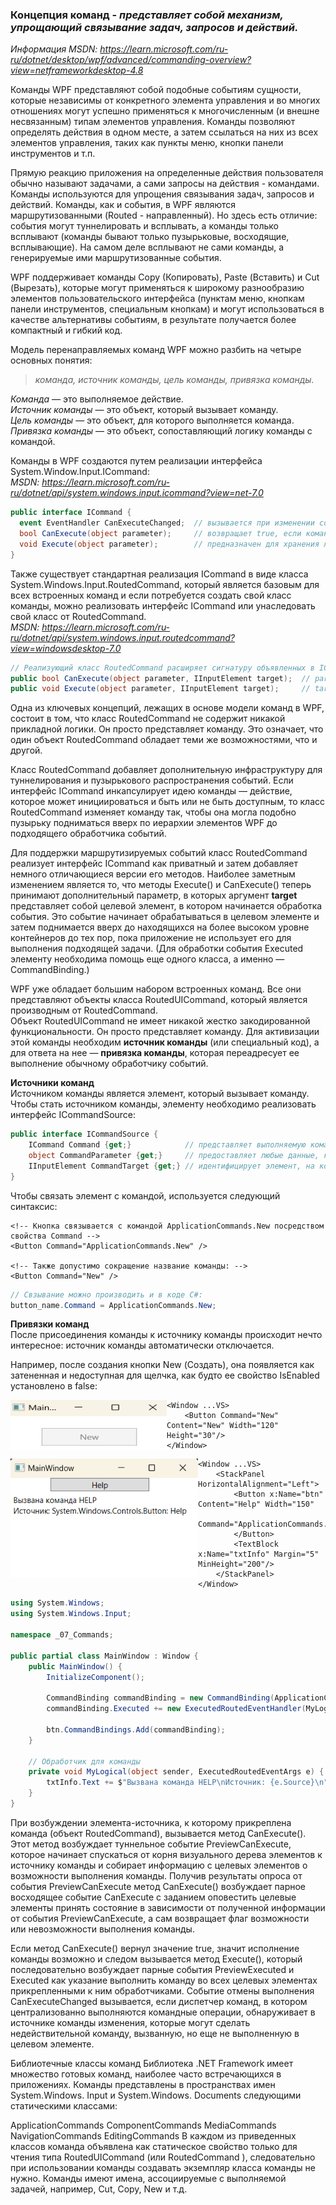 ### Концепция команд - *представляет собой механизм, упрощающий связывание задач, запросов и действий.* 

*Информация MSDN: https://learn.microsoft.com/ru-ru/dotnet/desktop/wpf/advanced/commanding-overview?view=netframeworkdesktop-4.8* <br>

Команды WPF представляют собой подобные событиям сущности, которые независимы от конкретного элемента управления и во многих отношениях могут успешно применяться к многочисленным (и внешне несвязанным) типам элементов управления. Команды позволяют определять действия в одном месте, а затем ссылаться на них из всех элементов управления, таких как пункты меню, кнопки панели инструментов и т.п. <br>

Прямую реакцию приложения на определенные действия пользователя обычно называют задачами, а сами запросы на действия - командами. Команды используются для упрощения связывания задач, запросов и действий. Команды, как и события, в WPF являются маршрутизованными (Routed - направленный). Но здесь есть отличие: события могут туннелировать и всплывать, а команды только всплывают (команды бывают только пузырьковые, восходящие, всплывающие). На самом деле всплывают не сами команды, а генерируемые ими маршрутизованные события. <br>

WPF поддерживает команды Сору (Копировать), Paste (Вставить) и Cut (Вырезать), которые могут применяться к широкому разнообразию элементов пользовательского интерфейса (пунктам меню, кнопкам панели инструментов, специальным кнопкам) и могут использоваться в качестве альтернативы событиям, в результате получается более компактный и гибкий код. <br>

Модель перенаправляемых команд WPF можно разбить на четыре основных понятия: <br>
> *команда, источник команды, цель команды, привязка команды.* <br>

_Команда_ — это выполняемое действие. <br>
_Источник команды_ — это объект, который вызывает команду. <br>
_Цель команды_ — это объект, для которого выполняется команда.<br>
_Привязка команды_ — это объект, сопоставляющий логику команды с командой. <br>

Команды в WPF создаются путем реализации интерфейса System.Window.Input.ICommand: <br>
*MSDN: https://learn.microsoft.com/ru-ru/dotnet/api/system.windows.input.icommand?view=net-7.0*
~~~C#
public interface ICommand {
  event EventHandler CanExecuteChanged;  // вызывается при изменении состояния команды 
  bool CanExecute(object parameter);     // возвращает true, если команда включена и доступна для использования, иначе false
  void Execute(object parameter);        // предназначен для хранения логики команды
}
~~~

Также существует стандартная реализация ICommand в виде класса System.Windows.Input.RoutedCommand, который является базовым для всех встроенных команд и если потребуется создать свой класс команды, можно реализовать интерфейс ICommand или унаследовать свой класс от RoutedCommand. <br>
*MSDN: https://learn.microsoft.com/ru-ru/dotnet/api/system.windows.input.routedcommand?view=windowsdesktop-7.0* <br>
~~~C#
// Реализующий класс RoutedCommand расширяет сигнатуру объявленных в ICommand методов до второго аргумента target
public bool CanExecute(object parameter, IInputElement target);  // parameter содержит сведения о команде 
public void Execute(object parameter, IInputElement target);     // target - сведения о целевом элементе команды.
~~~

Одна из ключевых концепций, лежащих в основе модели команд в WPF, состоит в том, что класс RoutedCommand не содержит никакой прикладной логики. Он просто представляет команду. Это означает, что один объект RoutedCommand обладает теми же возможностями, что и другой.

Класс RoutedCommand добавляет дополнительную инфраструктуру для туннелирования и пузырькового распространения событий. Если интерфейс ICommand инкапсулирует идею команды — действие, которое может инициироваться и быть или не быть доступным, то класс RoutedCommand изменяет команду так, чтобы она могла подобно пузырьку подниматься вверх по иерархии элементов WPF до подходящего обработчика событий.

Для поддержки маршрутизируемых событий класс RoutedCommand реализует интерфейс ICommand как приватный и затем добавляет немного отличающиеся версии его методов. Наиболее заметным изменением является то, что методы Execute() и CanExecute() теперь принимают дополнительный параметр, в которых аргумент **target** представляет собой целевой элемент, в котором начинается обработка события. Это событие начинает обрабатываться в целевом элементе и затем поднимается вверх до находящихся на более высоком уровне контейнеров до тех пор, пока приложение не использует его для выполнения подходящей задачи. (Для обработки события Executed элементу необходима помощь еще одного класса, а именно — CommandBinding.)

WPF уже обладает большим набором встроенных команд. Все они представляют объекты класса RoutedUICommand, который является производным от RoutedCommand. <br>
Объект RoutedUICommand не имеет никакой жестко закодированной функциональности. Он просто представляет команду. Для активизации этой команды необходим **источник команды** (или специальный код), а для ответа на нее — **привязка команды**, которая переадресует ее выполнение обычному обработчику событий.

**Источники команд** <br>
Источником команды является элемент, который вызывает команду. Чтобы стать источником команды, элементу необходимо реализовать интерфейс ICommandSource:
~~~C#
public interface ICommandSource {
    ICommand Command {get;}            // представляет выполняемую команду
    object CommandParameter {get;}     // предоставляет любые данные, которые должны отправляться вместе с командой
    IInputElement CommandTarget {get;} // идентифицирует элемент, на котором должна выполняться команда
}
~~~
Чтобы связать элемент с командой, используется следующий синтаксис:
~~~XAML
<!-- Кнопка связывается с командой ApplicationCommands.New посредством свойства Command -->
<Button Command="ApplicationCommands.New" />

<!-- Также допустимо сокращение название команды: -->
<Button Command="New" />
~~~
~~~C#
// Свзывание можно производить и в коде C#:
button_name.Command = ApplicationCommands.New;
~~~

**Привязки команд** <br>
После присоединения команды к источнику команды происходит нечто интересное: источник команды автоматически отключается. <br>

Например, после создания кнопки New (Создать), она появляется как затененная и недоступная для щелчка, как будто ее свойство IsEnabled установлено в false:

<img align="left" width="250" height="80" src="img/Command2.png" alt="Пример работы данного кода"/>

~~~XAML
<Window ...VS>
    <Button Command="New" Content="New" Width="120" Height="30"/>
</Window> 
~~~



<img align="left" width="300" height="190" src="img/Command1.png" alt="Пример работы данного кода"/>

~~~XAML
<Window ...VS>
    <StackPanel HorizontalAlignment="Left">
        <Button x:Name="btn" Content="Help" Width="150"
                Command="ApplicationCommands.Help">
        </Button>
        <TextBlock x:Name="txtInfo" Margin="5" MinHeight="200"/>
    </StackPanel>
</Window>
~~~

~~~C#
using System.Windows;
using System.Windows.Input;

namespace _07_Commands;

public partial class MainWindow : Window {
    public MainWindow() {
        InitializeComponent();

        CommandBinding commandBinding = new CommandBinding(ApplicationCommands.Help);
        commandBinding.Executed += new ExecutedRoutedEventHandler(MyLogical);

        btn.CommandBindings.Add(commandBinding);
    }

    // Обработчик для команды
    private void MyLogical(object sender, ExecutedRoutedEventArgs e) {
        txtInfo.Text += $"Вызвана команда HELP\nИсточник: {e.Source}\n";
    }
}
~~~








При возбуждении элемента-источника, к которому прикреплена команда (объект RoutedCommand), вызывается метод CanExecute(). Этот метод возбуждает туннельное событие PreviewCanExecute, которое начинает спускаться от корня визуального дерева элементов к источнику команды и собирает информацию с целевых элементов о возможности выполнения команды. Получив результаты опроса от события PreviewCanExecute метод CanExecute() возбуждает парное восходящее событие CanExecute с заданием оповестить целевые элементы принять состояние в зависимости от полученной информации от события PreviewCanExecute, а сам возвращает флаг возможности или невозможности выполнения команды.

Если метод CanExecute() вернул значение true, значит исполнение команды возможно и следом вызывается метод Execute(), который последовательно возбуждает парные события PreviewExecuted и Executed как указание выполнить команду во всех целевых элементах прикрепленными к ним обработчиками. Событие отмены выполнения CanExecuteChanged вызывается, если диспетчер команд, в котором централизованно выполняются командные операции, обнаруживает в источнике команды изменения, которые могут сделать недействительной команду, вызванную, но еще не выполненную в целевом элементе.

Библиотечные классы команд
Библиотека .NET Framework имеет множество готовых команд, наиболее часто встречающихся в приложениях. Команды представлены в пространствах имен System.Windows. Input и System.Windows. Documents следующими статическими классами:

ApplicationCommands
ComponentCommands
MediaCommands
NavigationCommands
EditingCommands
В каждом из приведенных классов команда объявлена как статическое свойство только для чтения типа RoutedUICommand (или RoutedCommand ), следовательно при использовании команды создавать экземпляр класса команды не нужно. Команды имеют имена, ассоциируемые с выполняемой задачей, например, Cut, Copy, New и т.д.





